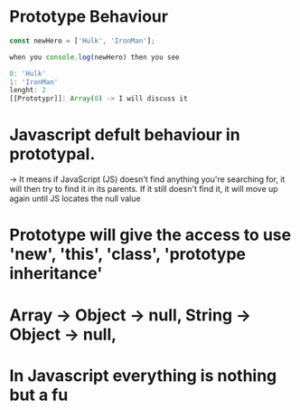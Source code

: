 # Prototype Behaviour

```  javascript
const newHero = ['Hulk', 'IronMan'];

when you console.log(newHero) then you see

0: 'Hulk'
1: 'IronMan'
lenght: 2 
[[Prototypr]]: Array(0) -> I will discuss it

```

# Javascript defult behaviour in prototypal. 
-> It means if JavaScript (JS) doesn't find anything you're searching for, it will then try to find it in its parents. If it still doesn't find it, it will move up again until JS locates the null value

# Prototype will give the access to use 'new', 'this', 'class', 'prototype inheritance'

# Array -> Object -> null, String -> Object -> null,

# In Javascript everything is nothing but a fu